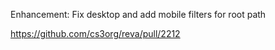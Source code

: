 Enhancement: Fix desktop and add mobile filters for root path

https://github.com/cs3org/reva/pull/2212
